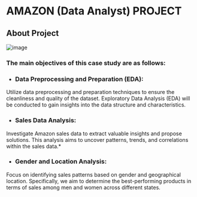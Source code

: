 # AMAZON (Data Analyst) PROJECT
## About Project

![image](https://github.com/VishalMurya/Amazom-Data-Analysis-/assets/146605505/c2a73c04-2d2f-4ab3-8a36-ea21f1383842)

### The main objectives of this case study are as follows:


* ### Data Preprocessing and Preparation (EDA):

Utilize data preprocessing and preparation techniques to ensure the cleanliness and quality of the dataset. Exploratory Data Analysis (EDA) will be conducted to gain insights into the data structure and characteristics.
* ### Sales Data Analysis:

Investigate Amazon sales data to extract valuable insights and propose solutions. This analysis aims to uncover patterns, trends, and correlations within the sales data.* 
* ### Gender and Location Analysis:

Focus on identifying sales patterns based on gender and geographical location. Specifically, we aim to determine the best-performing products in terms of sales among men and women across different states.





